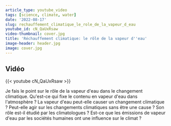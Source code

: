```yaml
---
article_type: youtube_video
tags: [science, climate, water]
date: '2022-08-17'
slug: rechauffement_climatique_le_role_de_la_vapeur_d_eau
youtube_id: cN_QaUxRsaw
video-thumbnail: cover.jpg
title: 'Réchauffement climatique: le rôle de la vapeur d''eau'
image-header: header.jpg
image: cover.jpg
---
```


## Vidéo

{{< youtube cN_QaUxRsaw >}}

Je fais le point sur le rôle de la vapeur d'eau dans le changement climatique. Qu'est-ce qui fixe le contenu en vapeur d'eau dans l'atmosphère ? La vapeur d'eau peut-elle causer un changement climatique ? Peut-elle agir sur les changements climatiques sans être une cause ? Son rôle est-il étudié par les climatologues ? Est-ce que les émissions de vapeur d'eau par les sociétés humaines ont une influence sur le climat ?